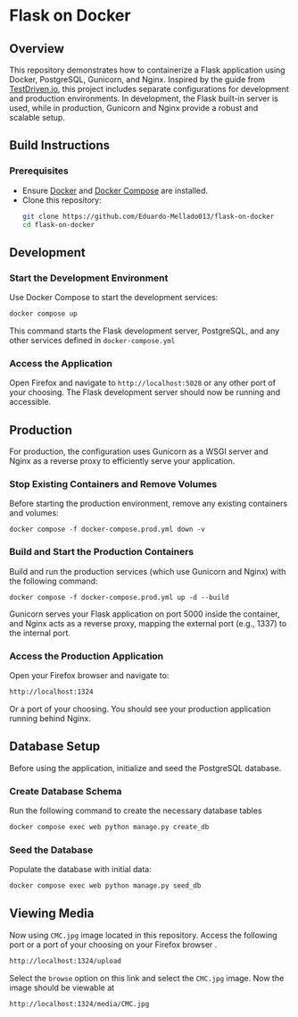 # Flask on Docker

## Overview
This repository demonstrates how to containerize a Flask application using Docker, PostgreSQL, Gunicorn, and Nginx. Inspired by the guide from [TestDriven.io](https://testdriven.io/blog/dockerizing-flask-with-postgres-gunicorn-and-nginx/), this project includes separate configurations for development and production environments. In development, the Flask built-in server is used, while in production, Gunicorn and Nginx provide a robust and scalable setup.

## Build Instructions

### Prerequisites

- Ensure [Docker](https://www.docker.com/get-started) and [Docker Compose](https://docs.docker.com/compose/install/) are installed.
- Clone this repository:
  ```bash
  git clone https://github.com/Eduardo-Mellado013/flask-on-docker
  cd flask-on-docker
  ```

## Development 

### Start the Development Environment 
Use Docker Compose to start the development services:

```bash
docker compose up
```

This command starts the Flask development server, PostgreSQL, and any other services defined in `docker-compose.yml`

### Access the Application 
Open Firefox and navigate to `http://localhost:5028` or any other port of your choosing. The Flask development server should now be running and accessible.

## Production 
For production, the configuration uses Gunicorn as a WSGI server and Nginx as a reverse proxy to efficiently serve your application.

### Stop Existing Containers and Remove Volumes
Before starting the production environment, remove any existing containers and volumes:

```
docker compose -f docker-compose.prod.yml down -v
```

### Build and Start the Production Containers
Build and run the production services (which use Gunicorn and Nginx) with the following command:

```
docker compose -f docker-compose.prod.yml up -d --build
```
Gunicorn serves your Flask application on port 5000 inside the container, and Nginx acts as a reverse proxy, mapping the external port (e.g., 1337) to the internal port.

### Access the Production Application
Open your Firefox browser and navigate to:

```bash
http://localhost:1324
```
Or a port of your choosing. You should see your production application running behind Nginx.

## Database Setup 
Before using the application, initialize and seed the PostgreSQL database.

### Create Database Schema
Run the following command to create the necessary database tables

```bash
docker compose exec web python manage.py create_db
```

### Seed the Database 
Populate the database with initial data:

```bash
docker compose exec web python manage.py seed_db
```

## Viewing Media

Now using `CMC.jpg` image located in this repository. Access the following port or a port of your choosing on your Firefox browser
.
```bash
http://localhost:1324/upload
```

Select the `browse` option on this link and select the `CMC.jpg` image. Now the image should be viewable at 

```bash
http://localhost:1324/media/CMC.jpg
```
